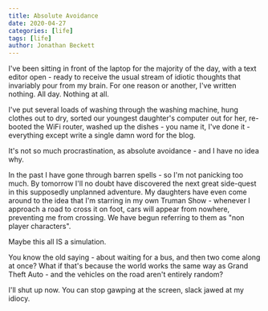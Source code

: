 ```yaml
---
title: Absolute Avoidance
date: 2020-04-27
categories: [life]
tags: [life]
author: Jonathan Beckett
---
```


I've been sitting in front of the laptop for the majority of the day, with a text editor open - ready to receive the usual stream of idiotic thoughts that invariably pour from my brain. For one reason or another, I've written nothing. All day. Nothing at all.

I've put several loads of washing through the washing machine, hung clothes out to dry, sorted our youngest daughter's computer out for her, re-booted the WiFi router, washed up the dishes - you name it, I've done it - everything except write a single damn word for the blog.

It's not so much procrastination, as absolute avoidance - and I have no idea why.

In the past I have gone through barren spells - so I'm not panicking too much. By tomorrow I'll no doubt have discovered the next great side-quest in this supposedly unplanned adventure. My daughters have even come around to the idea that I'm starring in my own Truman Show - whenever I approach a road to cross it on foot, cars will appear from nowhere, preventing me from crossing. We have begun referring to them as "non player characters".

Maybe this all IS a simulation.

You know the old saying - about waiting for a bus, and then two come along at once? What if that's because the world works the same way as Grand Theft Auto - and the vehicles on the road aren't entirely random?

I'll shut up now. You can stop gawping at the screen, slack jawed at my idiocy.